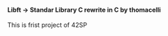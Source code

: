 #### Libft -> Standar Library C rewrite in C by thomacelli

  This is frist project of 42SP
  
  
  
